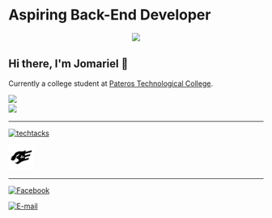 # Aspiring Back-End Developer

<div align="center">
  <picture>
    <source srcset="https://media.giphy.com/media/Ws6T5PN7wHv3cY8xy8/giphy.gif" media="(prefers-color-scheme: dark)" />
    <img src="https://media.giphy.com/media/UtnxCnjWAOL1J6TNUR/giphy.gif" />
  </picture>
</div>

## Hi there, I'm Jomariel 👋

Currently a college student at [Pateros Technological College](https://www.facebook.com/ptc1993/).

<picture>
  <source srcset="https://github-readme-stats.vercel.app/api?username=jmrl23&count_private=false&theme=tokyonight" media="(prefers-color-scheme: dark)" />
  <img src="https://github-readme-stats.vercel.app/api?username=jmrl23&count_private=false" />
</picture>

<br />

<picture>
  <source srcset="https://github-readme-stats.vercel.app/api/top-langs/?username=jmrl23&layout=compact&theme=tokyonight&hide=html%2Cejs%2Ccss%2Cscss%2Cshell" media="(prefers-color-scheme: dark)" />
  <img src="https://github-readme-stats.vercel.app/api/top-langs/?username=jmrl23&layout=compact&hide=html%2Cejs%2Ccss%2Cscss%2Cshell" />
</picture>

---

[![techtacks](https://skillicons.dev/icons?i=typescript,react,tailwind,express,prisma&theme=dark)](https://github.com/jmrl23)

<a href="https://fastify.dev/">
  <picture>
    <source srcset="https://raw.githubusercontent.com/fastify/graphics/master/fastify-1000px-square-01.svg" width="50" media="(prefers-color-scheme: dark)" />
    <img src="https://raw.githubusercontent.com/fastify/graphics/master/fastify-1000px-square-02.svg" width="50" />
  </picture>
</a>

---

[![Facebook](https://img.shields.io/badge/facebook-Jomariel-transparent?style=social&logo=facebook)](https://www.facebook.com/4a6d724c3233)

[![E-mail](https://img.shields.io/badge/Email-gaiterajomariel@gmail.com-transparent?style=social&logo=gmail)](mailto:gaiterajomariel@gmail.com)
